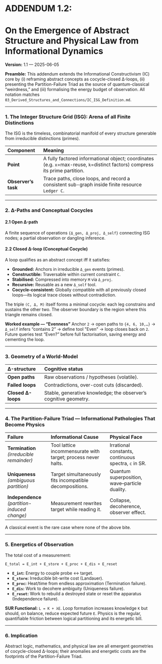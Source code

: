 # ADDENDUM 1.2:
# On the Emergence of Abstract Structure and Physical Law from Informational Dynamics

**Version:** 1.1 — 2025-06-05

**Preamble:** This addendum extends the Informational Constructivism (IC) core by (i) reframing abstract concepts as cocycle-closed Δ-loops, (ii) presenting the Partition-Failure Triad as the source of quantum-classical “weirdness,” and (iii) formalising the energy budget of observation. All notation matches `03_Derived_Structures_and_Connections/IC_ISG_Definition.md`.

---

### 1. The Integer Structure Grid (ISG): Arena of all Finite Distinctions

The ISG is the timeless, combinatorial manifold of every structure generable from irreducible distinctions (primes).

| Component | Meaning |
| :--- | :--- |
| **Point** | A fully factored informational object; coordinates (e.g. `x`=max-reuse, `k`=distinct factors) compress its prime partition. |
| **Observer’s task** | Trace paths, close loops, and record a consistent sub-graph inside finite resource `Ledger C`. |

---

### 2. Δ-Paths and Conceptual Cocycles

#### 2.1 Open Δ-path
A finite sequence of operations `{Δ_gen, Δ_proj, Δ_self}` connecting ISG nodes; a partial observation or dangling inference.

#### 2.2 Closed Δ-loop (Conceptual Cocycle)
A loop qualifies as an abstract concept iff it satisfies:

-   **Grounded:** Anchors in irreducible `Δ_gen` events (primes).
-   **Constructible:** Traversable within current constraint `C`.
-   **Stabilised:** Compressed into memory `M` via `Δ_proj`.
-   **Recursive:** Reusable as a new `Δ_self` tool.
-   **Cocycle-consistent:** Globally compatible with all previously closed loops—its logical trace closes without contradiction.

The triple `(C, Δ, M)` itself forms a minimal cocycle: each leg constrains and sustains the other two. The observer boundary is the region where this triangle remains closed.

**Worked example — “Evenness”**
Anchor `2` → open paths to `{4, 6, 10,…}` → `Δ_self` infers “contains 2” → define tool "Even" → loop closes back on `2`. Future queries test “Even?” before full factorisation, saving energy and cementing the loop.

---

### 3. Geometry of a World-Model

| Δ-structure | Cognitive status |
| :--- | :--- |
| **Open paths** | Raw observations / hypotheses (volatile). |
| **Failed loops** | Contradictions, over-cost cuts (discarded). |
| **Closed Δ-loops** | Stable, generative knowledge; the observer’s cognitive geometry. |

---

### 4. The Partition-Failure Triad — Informational Pathologies That Become Physics

| Failure | Informational Cause | Physical Face |
| :--- | :--- | :--- |
| **Termination**<br>*(irreducible remainder)*| Tool lattice incommensurate with target; process never halts. | Irrational constants, continuous spectra, `c` in SR. |
| **Uniqueness**<br>*(ambiguous partition)*| Target simultaneously fits incompatible decompositions. | Quantum superposition, wave–particle duality. |
| **Independence**<br>*(partition-induced change)*| Measurement rewrites target while reading it. | Collapse, decoherence, observer effect. |

A classical event is the rare case where none of the above bite.

---

### 5. Energetics of Observation

The total cost of a measurement:

`E_total = E_int + E_store + E_proc + E_dis + E_reset`

-   **`E_int`:** Energy to couple probe ↔ target.
-   **`E_store`:** Irreducible bit-write cost (Landauer).
-   **`E_proc`:** Heat/time from endless approximation (Termination failure).
-   **`E_dis`:** Work to decohere ambiguity (Uniqueness failure).
-   **`E_reset`:** Work to rebuild a destroyed state or reset the apparatus (Independence failure).

**SUR Functional:** `L = K + λE`. Loop formation increases knowledge `K` but should, on balance, reduce expected future `E`. Physics is the regular, quantifiable friction between logical partitioning and its energetic bill.

---

### 6. Implication

Abstract logic, mathematics, and physical law are all emergent geometries of cocycle-closed Δ-loops; their anomalies and energetic costs are the footprints of the Partition-Failure Triad.
